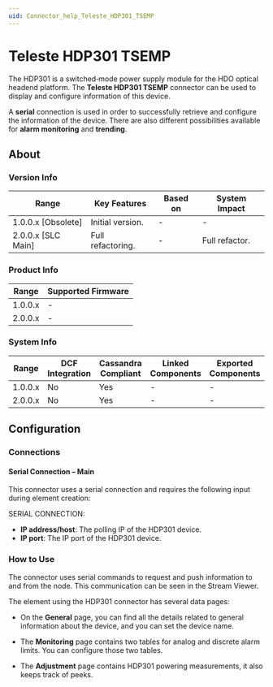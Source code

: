 ```yaml
---
uid: Connector_help_Teleste_HDP301_TSEMP
---
```


# Teleste HDP301 TSEMP

The HDP301 is a switched‐mode power supply module for the HDO optical headend platform. The **Teleste HDP301 TSEMP** connector can be used to display and configure information of this device.

A **serial** connection is used in order to successfully retrieve and configure the information of the device. There are also different possibilities available for **alarm monitoring** and **trending**.

## About

### Version Info

| Range              | Key Features      | Based on | System Impact  |
|--------------------|-------------------|----------|----------------|
| 1.0.0.x [Obsolete] | Initial version.  | -        | -              |
| 2.0.0.x [SLC Main] | Full refactoring. | -        | Full refactor. |

### Product Info

| Range   | Supported Firmware |
|---------|--------------------|
| 1.0.0.x | -                  |
| 2.0.0.x | -                  |

### System Info

| Range   | DCF Integration | Cassandra Compliant | Linked Components | Exported Components |
|---------|-----------------|---------------------|-------------------|---------------------|
| 1.0.0.x | No              | Yes                 | -                 | -                   |
| 2.0.0.x | No              | Yes                 | -                 | -                   |

## Configuration

### Connections

#### Serial Connection – Main

This connector uses a serial connection and requires the following input during element creation:

SERIAL CONNECTION:

- **IP address/host**: The polling IP of the HDP301 device.
- **IP port**: The IP port of the HDP301 device.

### How to Use

The connector uses serial commands to request and push information to and from the node. This communication can be seen in the Stream Viewer.

The element using the HDP301 connector has several data pages:

- On the **General** page, you can find all the details related to general information about the device, and you can set the device name.

- The **Monitoring** page contains two tables for analog and discrete alarm limits. You can configure those two tables.

- The **Adjustment** page contains HDP301 powering measurements, it also keeps track of peeks.
